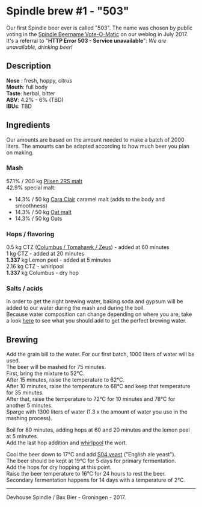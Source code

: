 # Spindle brew #1 - "503"

Our first Spindle beer ever is called "503". 
The name was chosen by public voting in the [Spindle Beername Vote-O-Matic](https://wearespindle.com/articles/spindle-presents-the-first-groninger-open-source-beer/) on our weblog in July 2017.  
It's a referral to "**HTTP Error 503 - Service unavailable**": *We are unavailable, drinking beer!*

## Description

**Nose** : fresh, hoppy, citrus  
**Mouth**: full body  
**Taste**: herbal, bitter  
**ABV**: 4.2% - 6% (TBD)  
**IBUs**: TBD

## Ingredients 

Our amounts are based on the amount needed to make a batch of 2000 liters. The amounts can be adapted according to how much beer you plan on making. 

### Mash

57.1% / 200 kg [Pilsen 2RS malt](http://www.castlemalting.com/CastleMaltingMaltSpecification.asp?Command=QualityParameters2&SpecificationID=196&CropYear=2012&Language=English)  
42.9% special malt:  
*	14.3% / 50 kg [Cara Clair](http://www.castlemalting.com/CastleMaltingMaltSpecification.asp?Command=QualityParameters2&SpecificationID=232&CropYear=2012&Language=English) caramel malt (adds to the body and smoothness)  
*	14.3% / 50 kg [Oat malt](http://www.castlemalting.com/CastleMaltingMaltSpecification.asp?Command=QualityParameters2&SpecificationID=218&CropYear=2012&Language=English)  
*	14.3% / 50 kg Oats  

### Hops / flavoring

0.5 kg CTZ ([Columbus / Tomahawk / Zeus](http://freshops.com/shop/hop/bittering-hop/ctz-hop/)) - added at 60 minutes  
1 kg CTZ - added at 20 minutes  
**1.337** kg Lemon peel - added at 5 minutes  
2.16 kg CTZ - whirlpool  
**1.337** kg Columbus - dry hop

### Salts / acids

In order to get the right brewing water, baking soda and gypsum will be added to our water during the mash and during the boil.  
Because water composition can change depending on where you are, take a look [here](http://howtobrew.com/book/section-3/understanding-the-mash-ph/using-salts-for-brewing-water-adjustment) to see what you should add to get the perfect brewing water. 

## Brewing

Add the grain bill to the water. For our first batch, 1000 liters of water will be used.  
The beer will be mashed for 75 minutes.  
First, bring the mixture to 52°C.  
After 15 minutes, raise the temperature to 62°C.  
After 10 minutes, raise the temperature to 68°C and keep that temperature for 35 minutes.  
After that, raise the temperature to 72°C for 10 minutes and 78°C for another 5 minutes.  
Sparge with 1300 liters of water (1.3 x the amount of water you use in the mashing process).

Boil for 80 minutes, adding hops at 60 and 20 minutes and the lemon peel at 5 minutes.  
Add the last hop addition and [whirlpool](https://www.experimentalbrew.com/experiments/hop-whirlpool-does-steeping-lower-temperature-improve-final-hop-character) the wort. 

Cool the beer down to 17°C and add [S04 yeast](http://www.northernbrewer.com/safale-s-04-whitbread) ("English ale yeast").  
The beer should be kept at 19°C for 5 days for primary fermentation.  
Add the hops for dry hopping at this point.  
Raise the beer temperature to 16°C for 24 hours to rest the beer.  
Secondary fermentation happens for 14 days with a temperature of 2°C. 

---
Devhouse Spindle / Bax Bier - Groningen - 2017.
